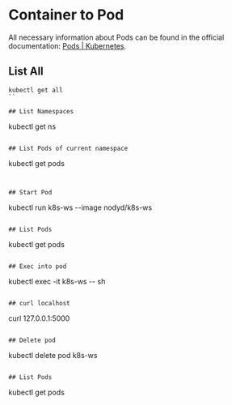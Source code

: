 # Container to Pod

All necessary information about Pods can be found in the official documentation: [Pods | Kubernetes](https://kubernetes.io/docs/concepts/workloads/pods/). 

## List All

```
kubectl get all 
``

## List Namespaces 

```
kubectl get ns
```

## List Pods of current namespace

```
kubectl get pods
```


## Start Pod

```
kubectl run k8s-ws --image nodyd/k8s-ws
```

## List Pods

```
kubectl get pods
```

## Exec into pod

```
kubectl exec -it k8s-ws -- sh
```

## curl localhost

```
curl 127.0.0.1:5000
```

## Delete pod

```
kubectl delete pod k8s-ws
```

## List Pods

```
kubectl get pods
```

